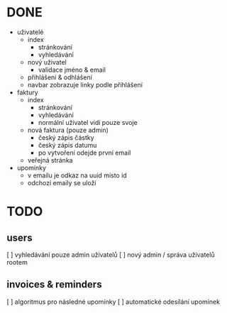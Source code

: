 # DONE
- uživatelé
    - index
        - stránkování
        - vyhledávání
    - nový uživatel
        - validace jméno & email
    - přihlášení & odhlášení
    - navbar zobrazuje linky podle přihlášení
- faktury
    - index
        - stránkování
        - vyhledávání
        - normální uživatel vidí pouze svoje
    - nová faktura (pouze admin)
        - český zápis částky
        - český zápis datumu
        - po vytvoření odejde první email
    - veřejná stránka
- upomínky
    - v emailu je odkaz na uuid místo id
    - odchozí emaily se uloží

# TODO
## users
[ ] vyhledávání pouze admin uživatelů
[ ] nový admin / správa uživatelů rootem
## invoices & reminders
[ ] algoritmus pro následné upomínky
[ ] automatické odesílání upomínek

